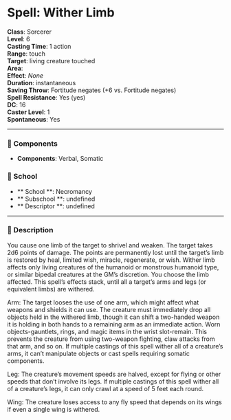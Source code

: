 
# Spell: Wither Limb
**Class**: Sorcerer  
**Level**: 6  
**Casting Time**: 1 action  
**Range**: touch  
**Target**: living creature touched  
**Area**:   
**Effect**: _None_  
**Duration**: instantaneous  
**Saving Throw**: Fortitude negates (+6 vs. Fortitude negates)  
**Spell Resistance**: Yes (yes)  
**DC**: 16  
**Caster Level**: 1  
**Spontaneous**: Yes

---

### 🔮 Components
- **Components**: Verbal, Somatic

### 🏫 School
- ** School **: Necromancy
- ** Subschool **: undefined
- ** Descriptor **: undefined
---

### 📜 Description
You cause one limb of the target to shrivel and weaken. The target takes 2d6 points of damage. The points are permanently lost until the target’s limb is restored by heal, limited wish, miracle, regenerate, or wish. Wither limb affects only living creatures of the humanoid or monstrous humanoid type, or similar bipedal creatures at the GM’s discretion. You choose the limb affected. This spell’s effects stack, until all a target’s arms and legs (or equivalent limbs) are withered.

Arm: The target looses the use of one arm, which might affect what weapons and shields it can use. The creature must immediately drop all objects held in the withered limb, though it can shift a two-handed weapon it is holding in both hands to a remaining arm as an immediate action. Worn objects-gauntlets, rings, and magic items in the wrist slot-remain. This prevents the creature from using two-weapon fighting, claw attacks from that arm, and so on. If multiple castings of this spell wither all of a creature’s arms, it can’t manipulate objects or cast spells requiring somatic components.

Leg: The creature’s movement speeds are halved, except for flying or other speeds that don’t involve its legs. If multiple castings of this spell wither all of a creature’s legs, it can only crawl at a speed of 5 feet each round.

Wing: The creature loses access to any fly speed that depends on its wings if even a single wing is withered.
